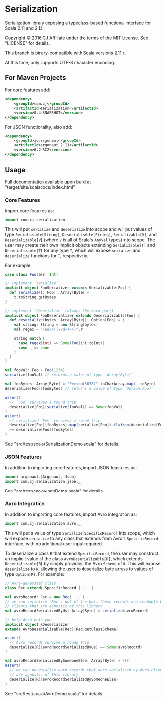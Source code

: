 # Serialization

Serialization library exposing a typeclass-based functional interface for Scala 2.11 and 2.12.

Copyright © 2016 CJ Affiliate under the terms of the MIT License. See "LICENSE" for details.

This branch is binary-compatible with Scala versions 2.11.x.

At this time, only supports UTF-8 character encoding.

## For Maven Projects

For core features add:

```xml
<dependency>
    <groupId>com.cj</groupId>
    <artifactId>serialization</artifactId>
    <version>0.4-SNAPSHOT</version>
</dependency>
```

For JSON functionality, also add:

```xml
<dependency>
    <groupId>io.argonaut</groupId>
    <artifactId>argonaut_2.11</artifactId>
    <version>6.2-RC2</version>
</dependency>
```

## Usage

Full documentation available upon build at "target/site/scaladocs/index.html"

### Core Features

Import core features as:

```scala
import com.cj.serialization._
```

This will put `serialize` and `deserialize` into scope and will put values of type `Serializable[String]`, `Deserializable[String]`, `Serializable[V]`, and `Deserializable[V]` (where `V` is all of Scala's `AnyVal` types) into scope. The user may create their own implicit objects extending `Serializable[T]` and `Deserializable[T]` for any type `T`, which will expose `serialize` and `deserialize` functions for `T`, respectively.

For example:

```scala
case class Foo(bar: Int)

// implement `serialize`
implicit object FooSerializer extends Serializable[Foo] {
  def serialize(t: Foo): Array[Byte] =
    t.toString.getBytes
}

// implement `deserialize` (always the hard part)
implicit object FooDeserializer extends Deserializable[Foo] {
  def deserialize(bytes: Array[Byte]): Option[Foo] = {
    val string: String = new String(bytes)
    val regex = "Foo\\((\\d+)\\)".r

    string match {
      case regex(int) => Some(Foo(int.toInt))
      case _ => None
    }
  }
}

val fooVal: Foo = Foo(1234)
serialize(fooVal) // returns a value of type `Array[Byte]`

val fooBytes: Array[Byte] = "Person(5678)".toCharArray.map(_.toByte)
deserialize[Foo](fooBytes) // returns a value of type `Option[Foo]`

assert(
  // `Foo` survives a round trip
  deserialize[Foo](serialize(fooVal)) == Some(fooVal)
)
assert(
  // serialized `Foo` survives a round trip
  deserialize[Foo](fooBytes).map(serialize[Foo]).flatMap(deserialize[Foo])
  == deserialize[Foo](fooBytes)
)
```

See "src/test/scala/SerializationDemo.scala" for details.

### JSON Features

In addition to importing core features, import JSON feastures as:

```scala
import argonaut.{Argonaut, Json}
import com.cj.serialization.json._
```

See "src/test/scala/JsonDemo.scala" for details.

### Avro Integration

In addition to importing core features, import Avro integration as:

```scala
import com.cj.serialization.avro._
```

This will put a value of type `Serialize[SpecificRecord]` into scope, which will expose `serialize` to any class that extends from Avro's `SpecificRecord` interface, with no additional user input required.

To deserialize a class `R` that extend `SpecificRecord`, the user may construct an implicit value of the class `AvroDeserializable[R]`, which extends `Deserializable[R]` by simply providing the Avro `Scheme` of `R`. This will expose `deserialize` to `R`, allowing the user to deserialize byte arrays to values of type `Option[R]`. For example:

```scala
// Avro-generated class
class Rec extends SpecificRecord { ... }

val avroRecord: Rec = new Rec( ... )
// we can serialize `Rec`s out of the box. these records are readable by Avro
// clients that are agnostic of this library
val avroRecordSerializedByUs: Array[Byte] = serialize(avroRecord)

// help Avro help you
implicit object RDeserializer
extends AvroDeserializable[Rec](Rec.getClassSchema)

assert(
  // Avro records survive a round trip
  deserialize[R](avroRecordSerializedByUs) == Some(avroRecord)
)

val avroRecordSerializedBySomeoneElse: Array[Byte] = ???
assert(
  // we can deserialize avro records that were serialized by Avro clients that
  // are agnostic of this library
  deserialize[R](avroRecordSerializedBySomeoneElse)
)
```

See "src/test/scala/AvroDemo.scala" for details.
